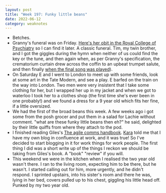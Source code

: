 ```yaml
---
layout: post
title: "Week 197: Funky little beans"
date: 2022-06-12
category: weaknotes
---
```

* Betches.
* Granny's funeral was on Friday. [Here's her obit in the Royal College of Psychiatry](https://www.rcpsych.ac.uk/members/obituaries#faq-accoridon-collapse76940d88-8fe6-485b-8ea3-ae1ed094b052) so I can find it later. A classic funeral. Tim, my twin brother, and I got the giggles during the hymn when neither of us could find the key or the tune, and then again when, as per Granny's specification, the crematorium curtain drew across the coffin to an upbeat trumpet salute, and then finally [when the final song was played](https://www.youtube.com/watch?v=fPmruHc4S9Q)).
* On Saturday E and I went to London to meet up with some friends, look at some art in the Tate Modern, and see a play. E barfed on the train on the way into London. Two men were very insistent that I take some clothing for her, but I wrapped her up in my jacket and when we got to waterloo I took her to a clothes shop (the first time she's ever been in one probably!) and we found a dress for a 9 year old which fits her fine, if a little oversized.
* We had the first of the broad beans this week. A few weeks ago i got some from the posh grocer and put them in a salad for Lachie without comment. "what are these funky little beans then eh?" he said, delighted by their little quiffs from where they attach to the pod.
* I finished reading Giles's [The agile comms handbook](https://agilecommshandbook.com/). [Kara](https://ghost.computer/) told me that I have my own blog in confluence at work, and it was true! So I've decided to start blogging in it for work things for work people. The first thing I did was a short write up of the things I reckon we should be taking from Giles's book. A "book" "review" if you will.
* This weekend we were in the kitchen when I realised the two year old wasn't there. I ran to the living room, expecting him to be there, but he wasn't. I started calling out for him, more urgently, and he didn't respond. I sprinted upstairs, into his sister's room and there he was, lying in her bed, covers pulled up to his chest, giggling his little head off. Punked by my two year old.
